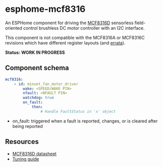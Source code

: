 # esphome-mcf8316

An ESPHome component for driving the [MCF8316D](https://www.ti.com/product/MCF8316D) sensorless field-oriented control brushless DC motor controller with an I2C interface.

This component is not compatible with the MCF8316A or MCF8316C revisions which have different register layouts (and [errata](https://e2e.ti.com/support/motor-drivers-group/motor-drivers/f/motor-drivers-forum/1066777/faq-production-device-information)).

**Status: WORK IN PROGRESS**

## Component schema

```yaml
mcf8316:
    - id: minuet_fan_motor_driver
        wake: <SPEED/WAKE PIN>
        nfault: <NFAULT PIN>
        watchdog: true
        on_fault:
            then:
                # Handle FaultStatus in 'x' object
```

* on_fault: triggered when a fault is reported, changes, or is cleared after being reported

## Resources

- [MCF8316D datasheet](https://www.ti.com/lit/ds/symlink/mcf8316d.pdf)
- [Tuning guide](https://www.ti.com/lit/an/slla663/slla663.pdf)
